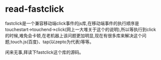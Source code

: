 # read-fastclick

fastclick是一个兼容移动端click事件的js库,在移动端事件的执行顺序是touchestart->touchend->click(网上一大堆关于这个的说明),所以等执行到click的时候,难免会卡顿,在老机器上该问题更加明显,现在有很多库来解决这个问题,touch.js(百度)、tap(以zepto为代表)等等。

闲来无事,拜读下fastclick这个库的源码。
